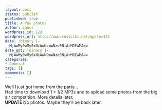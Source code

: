 ```yaml
---
layout: post
status: publish
published: true
title: A few photos
author: János
wordpress_id: 122
wordpress_url: http://www.rusiczki.net/wp/?p=122
date: !binary |-
  MjAwMy0wMy0xNiAwNzowNzo0NiArMDEwMA==
date_gmt: !binary |-
  MjAwMy0wMy0xNiAwNDowNzo0NiArMDEwMA==
categories:
- General
tags: []
comments: []
---
```

<p>Well I just got home from the party...<br />
Had time to download 1 + 1/2 MP3s and to upload some photos from the big air competition. More details later.<br />
<b>UPDATE</b> No photos. Maybe they'll be back later.</p>
